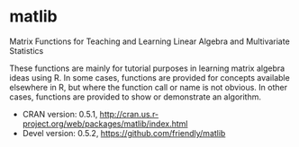 # matlib
Matrix Functions for Teaching and Learning Linear Algebra and Multivariate Statistics

These functions are mainly for tutorial purposes in learning matrix algebra
ideas using R. In some cases, functions are provided for concepts available
elsewhere in R, but where the function call or name is not obvious.  In other
cases, functions are provided to show or demonstrate an algorithm.

* CRAN version: 0.5.1, http://cran.us.r-project.org/web/packages/matlib/index.html
* Devel version: 0.5.2, https://github.com/friendly/matlib

